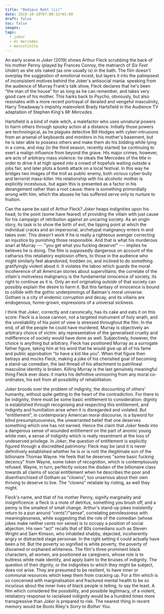 ```yaml
---
title: "Oedipus Rekt (ii)"
date: 2019-10-10T07:08:32+01:00
draft: false
toc: false
images:
tags:
  - joker
  - mr mercedes
  - masculinity
---
```

An early scene in _Joker_ (2019) shows Arthur Fleck scrubbing the back of his mother Penny (played by Frances Conroy, the matriarch of _Six Feet Under_) as she sits naked (as one usually is) in the bath. The film doesn't overplay the suggestion of emotional incest, but layers it into the palimpsest of inconsistent motives behind the Joker's antisocial mania: speaking from the audience of Murray Frank's talk show, Fleck declares that he's been "the man of the house" for as long as he can remember, and takes very good care of his mother. This harks back to _Psycho_, obviously, but also resonates with a more recent portrayal of derailed and vengeful masculinity, Harry Treadaway's impishly malevolent Brady Hartsfield in the Audience TV adaptation of Stephen King's _Mr Mercedes_.

Hartsfield is a kind of male witch, a malefactor who uses unnatural powers to harm others through spooky action at a distance. Initially those powers are technological, as he plagues detective Bill Hodges with cyber-intrusions from an arsenal of keyboards and monitors in his mother's basement, but he is later able to possess others and make them do his bidding while lying in a coma, and may (in the third season, recently started) be continuing to exert a malign influence from beyond the grave. His major crimes, however, are acts of arbitrary mass violence: he steals the Mercedes of the title in order to drive it at high speed into a crowd of hopefuls waiting outside a jobs fair, and later plots a bomb attack on a local festival. In this way he bridges two images of the troll as public enemy, both vicious cyber-bully and terrorist mass-killer. His relationship with his alcoholic mother is explicitly incestuous, but again this is presented as a factor in his derangement rather than a root cause: there is something primordially _wrong_ with him, which the abuses he has suffered serve only to nurture to fruition.

Can the same be said of Arthur Fleck? _Joker_ heaps indignities upon his head, to the point (some have feared) of providing the villain with just cause for his campaign of retribution against an uncaring society. As an origin story, its task is to show the birth of evil, the tipping point at which the individual cracks and an impersonal, archetypal malignancy enters in and takes over. This doesn't work if he is really a righteous avenger correcting an injustice by punishing those responsible. And that is what his murderous snarl at Murray --- "you get what you fucking deserve!" --- implies he believes he is doing. The film is supposedly dangerous on account of the catharsis this retaliatory explosion offers, to those in the audience who might similarly feel abandoned, trodden on, and inclined to do something gratifyingly violent about it. It violates the taboo which guards the moral incoherence of all American stories about supervillains: the correlate of the villain's motiveless malignancy is the fundamental innocence of society, its right to continue as it is. Only an evil originating _outside_ of that society can possibly explain the desire to harm it. But this fantasy of innocence is bound to collide with the gothic underpinnings of Batman's moral universe: Gotham is a city of endemic corruption and decay, and its villains are endogenous, home-grown, expressions of a universal sickness.

I think that _Joker_, correctly and canonically, has its cake and eats it on this score: Fleck is a loose cannon, not a targeted instrument of holy wrath, and the unreliability of his point of view is stressed throughout the film. In the end, of all the people he could have murdered, Murray is objectively an arbitrary choice of victim: any representative of the generalised cruelty and indifference of society would have done as well. Subjectively, however, the choice is anything but arbitrary. Fleck has positioned Murray as a surrogate father figure, taking him at his word that he would give up all of his fame and public approbation "to have a kid like you". When that figure then betrays and mocks Fleck, making a joke of his cherished goal of becoming a stand-up comedian, the last thread of his attachment to patrilineal masculine identity is broken. Killing Murray is the last genuinely meaningful thing Fleck ever does: it marks his definitive unmooring from any moral co-ordinates, his exit from all possibility of rehabilitation.

_Joker_ broods over the problem of indignity, the discounting of others' humanity, without quite getting to the heart of the contradiction. For there to be indignity, there must be some basic entitlement to consideration: dignity is established through recognising and respecting this entitlement, and indignity and humiliation arise when it is disregarded and violated. But "entitlement", in contemporary American moral discourse, is a byword for blind presumptuousness, the unwarranted belief that one deserves something which one has not earned. Hence the claim that _Joker_ feeds into a dangerous sense of wounded entitlement on the part of anomic young white men, a sense of indignity which is really resentment at the loss of undeserved privilege. In _Joker_, the question of entitlement is explicitly figured through a discredited patrimony: Fleck may be (and it is never definitively established whether he is or is not) the illegitimate son of the billionaire Thomas Wayne. He feels that he deserves "some basic fucking decency" from Wayne, some token of recognition, which is contemptuously refused. Wayne, in turn, perfectly voices the disdain of the billionaire class towards all claims of social entitlement when he describes the poor and disenfranchised of Gotham as "clowns", too unserious about their own thriving to deserve to live. The "clowns" retaliate by rioting, as well they might.

Fleck's name, and that of his mother Penny, signify marginality and insignificence: a fleck is a mote of detritus, something you brush off, and a penny is the smallest of small change. Arthur's stand-up jokes insistently return to a pun around "cents"/"sense", correlating pennilessness with meaninglessness, while suggesting that the role of the comedian (whose jokes make neither cents nor sense) is to occupy a position of social abjection. His own "act" recalls that of 80s comedians such as Steven Wright and Sam Kinison, who inhabited shabby, dejected, incoherently angry or distracted stage personae. In the right setting it could actually have been a hit. But the poverty so signified is white poverty, the poverty of disowned or orphaned whiteness. The film's three prominent black characters, all women, are positioned as caregivers, whose role is to buttress white male identity, and apply balm to the bruises of indignity. The question of their dignity, or the indignities to which they might be subject, does not arise. They are presumed to be resilient, to have inner or communal resources which keep them from cracking up. For a film which is so concerned with marginalisation and fractured mental health to be so incurious about the inner lives of black people is telling, to say the least. A film which considered the possibility, and possibile legitimacy, of a violent, retaliatory response to racialised indignity would be a hundred times more transgressive than _Joker_ is prepared to risk. The nearest thing in recent memory would be Boots Riley's _Sorry to Bother You_.
